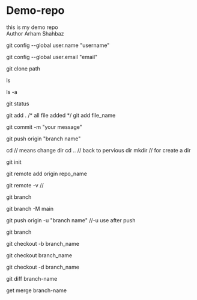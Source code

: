 # Demo-repo
this is my demo repo
<br/>
Author Arham Shahbaz
<br/>
<!-- git commands  -->
<!-- config git on system -->
git config --global user.name "username"

git config --global user.email "email"

<!-- cloneing command  -->
git clone path
<!-- files checker command -->
ls
<!-- hiden files checker command -->
ls -a
<!-- git status -->

git status

<!-- add file  -->

git add . /* all file added */
git add file_name

<!-- file commit -->
git commit -m "your message"

<!-- push command -->
git push origin "branch name"


<!-- useful commands -->

cd // means change dir
cd .. // back to pervious dir
mkdir // for create a dir


<!-- local to remote  -->
git init

git remote add origin repo_name
<!-- for check repo -->
git remote -v //
<!-- current branch  -->
git branch
<!-- change branch name -->
git branch -M main

<!-- set origin branch of some time -->
git push origin -u "branch name" //-u use after push

<!-- branch commands -->

<!-- cheak branch  -->
git branch 
<!-- create branch  -->
git checkout -b branch_name

<!-- change branch  -->
git checkout  branch_name


<!-- delete branch  -->
git checkout -d branch_name


<!-- check  difference and merge a branch to another -->
git diff branch-name

get merge branch-name